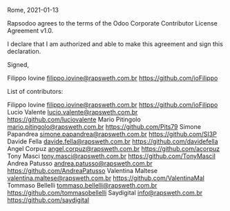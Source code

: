 Rome, 2021-01-13

Rapsodoo agrees to the terms of the Odoo Corporate Contributor License
Agreement v1.0.

I declare that I am authorized and able to make this agreement and sign this
declaration.

Signed,

Filippo Iovine filippo.iovine@rapsweth.com.br https://github.com/ioFilippo

List of contributors:

Filippo Iovine filippo.iovine@rapsweth.com.br https://github.com/ioFilippo
Lucio Valente lucio.valente@rapsweth.com.br https://github.com/luciovalente
Mario Pitingolo mario.pitingolo@rapsweth.com.br https://github.com/Pits79
Simone Papandrea simone.papandrea@rapsweth.com.br https://github.com/SI3P
Davide Fella davide.fella@rapsweth.com.br https://github.com/davidefella
Angel Corpuz angel.corpuz@rapsweth.com.br https://github.com/acorpuz
Tony Masci tony.masci@rapsweth.com.br https://github.com/TonyMasciI
Andrea Patusso andrea.patusso@rapsweth.com.br https://github.com/AndreaPatusso
Valentina Maltese valentina.maltese@rapsweth.com.br https://github.com/ValentinaMal
Tommaso Bellelli tommaso.bellelli@rapsweth.com.br https://github.com/tommasobellelli
Saydigital info@rapsweth.com.br https://github.com/saydigital
